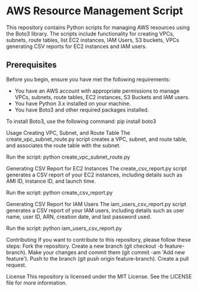 # AWS Resource Management Script

This repository contains Python scripts for managing AWS resources using the Boto3 library. The scripts include functionality for creating VPCs, subnets, route tables, list EC2 instances, IAM Users, S3 buckets, VPCs generating CSV reports for EC2 instances and IAM users.

## Prerequisites

Before you begin, ensure you have met the following requirements:
- You have an AWS account with appropriate permissions to manage VPCs, subnets, route tables, EC2 instances, S3 Buckets and IAM users.
- You have Python 3.x installed on your machine.
- You have Boto3 and other required packages installed.

To install Boto3, use the following command:
pip install boto3

Usage
Creating VPC, Subnet, and Route Table
The create_vpc_subnet_route.py script creates a VPC, subnet, and route table, and associates the route table with the subnet.

Run the script:
python create_vpc_subnet_route.py

Generating CSV Report for EC2 Instances
The create_csv_report.py script generates a CSV report of your EC2 instances, including details such as AMI ID, instance ID, and launch time.

Run the script:
python create_csv_report.py

Generating CSV Report for IAM Users
The iam_users_csv_report.py script generates a CSV report of your IAM users, including details such as user name, user ID, ARN, creation date, and last password used.

Run the script:
python iam_users_csv_report.py

Contributing
If you want to contribute to this repository, please follow these steps:
Fork the repository.
Create a new branch (git checkout -b feature-branch).
Make your changes and commit them (git commit -am 'Add new feature').
Push to the branch (git push origin feature-branch).
Create a pull request.

License
This repository is licensed under the MIT License. See the LICENSE file for more information.
